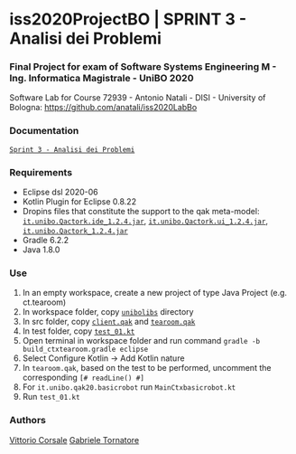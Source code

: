 # iss2020ProjectBO | SPRINT 3 - Analisi dei Problemi

### Final Project for exam of Software Systems Engineering M - Ing. Informatica Magistrale - UniBO 2020

Software Lab for Course 72939 - Antonio Natali - DISI - University of Bologna: https://github.com/anatali/iss2020LabBo

### Documentation

[``Sprint 3 - Analisi dei Problemi``](https://htmlpreview.github.io/?https://github.com/it9tst/iss2020ProjectBO/blob/feature/sprint3_an_probl/doc/sprint3.html)

### Requirements

- Eclipse dsl 2020-06
- Kotlin Plugin for Eclipse 0.8.22
- Dropins files that constitute the support to the qak meta-model: [``it.unibo.Qactork.ide_1.2.4.jar``](dropins/it.unibo.Qactork.ide_1.2.4.jar), [``it.unibo.Qactork.ui_1.2.4.jar``](dropins/it.unibo.Qactork.ui_1.2.4.jar), [``it.unibo.Qactork_1.2.4.jar``](dropins/it.unibo.Qactork_1.2.4.jar)
- Gradle 6.2.2
- Java 1.8.0

### Use

1. In an empty workspace, create a new project of type Java Project (e.g. ct.tearoom)
2. In workspace folder, copy [``unibolibs``](unibolibs) directory
3. In src folder, copy [``client.qak``](ct.tearoom/src/client.qak) and [``tearoom.qak``](ct.tearoom/src/tearoom.qak)
4. In test folder, copy [``test_01.kt``](ct.tearoom/test/test_01.kt)
5. Open terminal in workspace folder and run command ``gradle -b build_ctxtearoom.gradle eclipse``
6. Select Configure Kotlin -> Add Kotlin nature
7. In ``tearoom.qak``, based on the test to be performed, uncomment the corresponding ``[# readLine() #]``
8. For ``it.unibo.qak20.basicrobot`` run ``MainCtxbasicrobot.kt``
9. Run ``test_01.kt``

### Authors
[Vittorio Corsale](https://github.com/VittorioCorsale-1)
[Gabriele Tornatore](https://github.com/it9tst)
